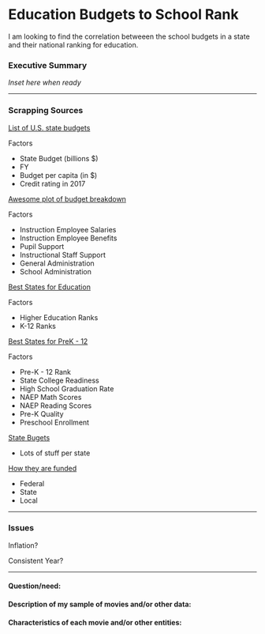 
# Education Budgets to School Rank

I am looking to find the correlation betweeen the school budgets in a state and their national ranking for education.

### Executive Summary

*Inset here when ready*
___

### Scrapping Sources

[List of U.S. state budgets](https://en.wikipedia.org/wiki/List_of_U.S._state_budgets)

Factors

* State	Budget (billions $)
* FY	
* Budget per capita (in $)	
* Credit rating in 2017

[Awesome plot of budget breakdown](https://plot.ly/~governing/728/instruction-employee-salaries-instruction-employee-benefits-pupil-support-instru/#code)

Factors

* Instruction Employee Salaries
* Instruction Employee Benefits
* Pupil Support
* Instructional Staff Support
* General Administration
* School Administration

[Best States for Education](https://www.usnews.com/news/best-states/rankings/education)

Factors

* Higher Education Ranks
* K-12 Ranks

[Best States for PreK - 12](https://www.usnews.com/news/best-states/rankings/education/prek-12)

Factors

* Pre-K - 12 Rank	
* State College Readiness	
* High School Graduation Rate	
* NAEP Math Scores	
* NAEP Reading Scores	
* Pre-K Quality
* Preschool Enrollment

[State Bugets](https://ballotpedia.org/State_budget_and_finance_pages)

* Lots of stuff per state

[How they are funded](https://www.vox.com/policy-and-politics/2018/3/9/17100404/teacher-salary-underpaid-database)

* Federal
* State
* Local


___

### Issues

Inflation?

Consistent Year?



___

#### Question/need:

#### Description of my sample of movies and/or other data:

#### Characteristics of each movie and/or other entities:
